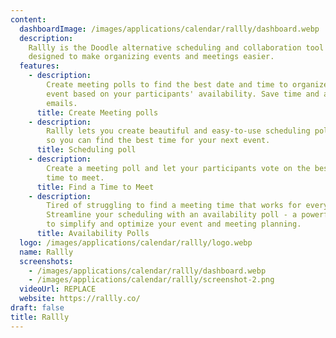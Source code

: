 ```yaml
---
content:
  dashboardImage: /images/applications/calendar/rallly/dashboard.webp
  description:
    Rallly is the Doodle alternative scheduling and collaboration tool
    designed to make organizing events and meetings easier.
  features:
    - description:
        Create meeting polls to find the best date and time to organize an
        event based on your participants' availability. Save time and avoid back-and-forth
        emails.
      title: Create Meeting polls
    - description:
        Rallly lets you create beautiful and easy-to-use scheduling polls
        so you can find the best time for your next event.
      title: Scheduling poll
    - description:
        Create a meeting poll and let your participants vote on the best
        time to meet.
      title: Find a Time to Meet
    - description:
        Tired of struggling to find a meeting time that works for everyone?
        Streamline your scheduling with an availability poll - a powerful tool designed
        to simplify and optimize your event and meeting planning.
      title: Availability Polls
  logo: /images/applications/calendar/rallly/logo.webp
  name: Rallly
  screenshots:
    - /images/applications/calendar/rallly/dashboard.webp
    - /images/applications/calendar/rallly/screenshot-2.png
  videoUrl: REPLACE
  website: https://rallly.co/
draft: false
title: Rallly
---
```

